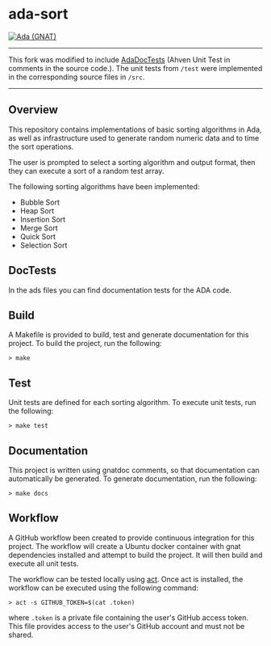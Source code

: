 # ada-sort

[![Ada (GNAT)](https://github.com/AdmaJonse/ada-sort/actions/workflows/ada.yml/badge.svg?branch=main)](https://github.com/AdmaJonse/ada-sort/actions/workflows/ada.yml)

------
This fork was modified to include [AdaDocTests](https://github.com/t0mbrn/adadoctest/) (Ahven Unit Test in comments in the source code.).
The unit tests from `/test` were implemented in the corresponding source files in `/src`.

------

## Overview
This repository contains implementations of basic sorting algorithms in Ada, as well as infrastructure used to generate random numeric data and to time the sort operations.

The user is prompted to select a sorting algorithm and output format, then they can execute a sort of a random test array.

The following sorting algorithms have been implemented:
* Bubble Sort
* Heap Sort
* Insertion Sort
* Merge Sort
* Quick Sort
* Selection Sort

## DocTests

In the ads files you can find documentation tests for the ADA code.

## Build

A Makefile is provided to build, test and generate documentation for this project. To build the project, run the following:

```
> make
```

## Test

Unit tests are defined for each sorting algorithm. To execute unit tests, run the following:

```
> make test
```

## Documentation

This project is written using gnatdoc comments, so that documentation can automatically be generated. To generate documentation, run the following:

```
> make docs
```

## Workflow

A GitHub workflow been created to provide continuous integration for this project. The workflow will create a Ubuntu docker container with gnat dependencies installed and attempt to build the project. It will then build and execute all unit tests.

The workflow can be tested locally using [act](https://github.com/nektos/act). Once act is installed, the workflow can be executed using the following command:

```
> act -s GITHUB_TOKEN=$(cat .token)
```

where `.token` is a private file containing the user's GitHub access token. This file provides access to the user's GitHub account and must not be shared.
